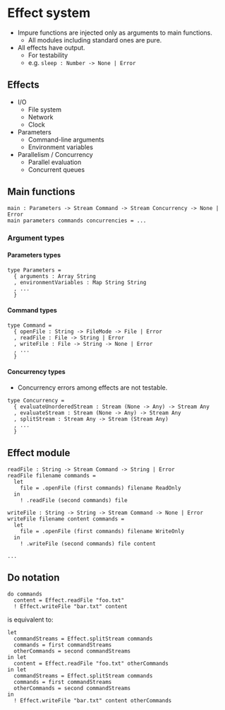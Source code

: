 # Effect system

- Impure functions are injected only as arguments to main functions.
  - All modules including standard ones are pure.
- All effects have output.
  - For testability
  - e.g. `sleep : Number -> None | Error`

## Effects

- I/O
  - File system
  - Network
  - Clock
- Parameters
  - Command-line arguments
  - Environment variables
- Parallelism / Concurrency
  - Parallel evaluation
  - Concurrent queues

## Main functions

```
main : Parameters -> Stream Command -> Stream Concurrency -> None | Error
main parameters commands concurrencies = ...
```

### Argument types

#### Parameters types

```
type Parameters =
  { arguments : Array String
  , environmentVariables : Map String String
  , ...
  }
```

#### Command types

```
type Command =
  { openFile : String -> FileMode -> File | Error
  , readFile : File -> String | Error
  , writeFile : File -> String -> None | Error
  , ...
  }
```

#### Concurrency types

- Concurrency errors among effects are not testable.

```
type Concurrency =
  { evaluateUnorderedStream : Stream (None -> Any) -> Stream Any
  , evaluateStream : Stream (None -> Any) -> Stream Any
  , splitStream : Stream Any -> Stream (Stream Any)
  , ...
  }
```

## Effect module

```
readFile : String -> Stream Command -> String | Error
readFile filename commands =
  let
    file = .openFile (first commands) filename ReadOnly
  in
    ! .readFile (second commands) file

writeFile : String -> String -> Stream Command -> None | Error
writeFile filename content commands =
  let
    file = .openFile (first commands) filename WriteOnly
  in
    ! .writeFile (second commands) file content

...
```

## Do notation

```
do commands
  content = Effect.readFile "foo.txt"
  ! Effect.writeFile "bar.txt" content
```

is equivalent to:

```
let
  commandStreams = Effect.splitStream commands
  commands = first commandStreams
  otherCommands = second commandStreams
in let
  content = Effect.readFile "foo.txt" otherCommands
in let
  commandStreams = Effect.splitStream commands
  commands = first commandStreams
  otherCommands = second commandStreams
in
  ! Effect.writeFile "bar.txt" content otherCommands
```
